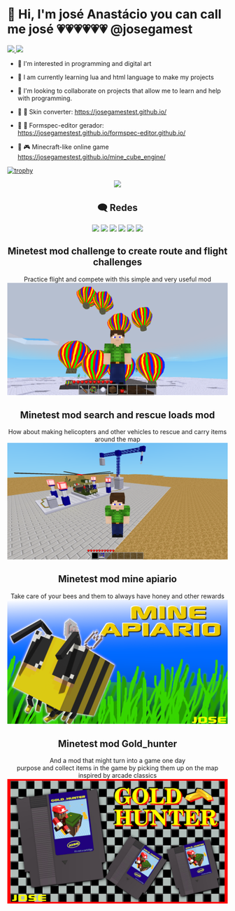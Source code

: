 <!DOCTYPE html>

<html>
<h1> 👋 Hi, I'm josé Anastácio you can call me josé 💗💗💗💗💗💗 @josegamest
</h1>
<div>
<a href="https://github.com/josegamestest/github-readme-stats">
<img height="180em" src="https://github-readme-stats.vercel.app/api?username=josegamestest&show_icons=true&theme=dracula&include_all_commits=true&count_private=true"/>
<img height="180em" src="https://github-readme-stats.vercel.app/api/top-langs/?username=josegamestest&layout=compact&langs_count=7&theme=dracula"/>
</a>
</div></div></html> 
 
- 👀 I'm interested in programming and digital art<br>
- 🌱 I am currently learning lua and html language to make my projects<br>
- 💞️ I'm looking to collaborate on projects that allow me to learn and help with programming.<br>

- :wrench: 💾 Skin converter: https://josegamestest.github.io/
- :wrench: 💾 Formspec-editor gerador: https://josegamestest.github.io/formspec-editor.github.io/
- :wrench: 🎮 Minecraft-like online game https://josegamestest.github.io/mine_cube_engine/

[![trophy](https://github-profile-trophy.vercel.app/?username=josegamestest&theme=dark_lover)](https://github.com/josegamestest/github-profile-trophy)

<html><div align="center"><div>
<img style="align=center;" src="https://github.com/josegamestest/josegamestest/blob/main/josegamestest%20banner.jpg?raw=true" target="_blank">

 <h2></n>🗨 Redes</h2>
<a href="https://www.youtube.com/c/josegamestest" target="_blank"><img src="https://img.shields.io/badge/YouTube-FF0000?style=for-the-badge&logo=youtube&logoColor=white" target="_blank"></a>
<a href="https://www.instagram.com/josegamestest/" target="_blank"><img src="https://img.shields.io/badge/-Instagram-%23E4405F?style=for-the-badge&logo=instagram&logoColor=white" target="_blank"></a>
<a href="https://discord.gg/ReRktdupBE" target="_blank"><img src="https://img.shields.io/badge/Discord-7289DA?style=for-the-badge&logo=discord&logoColor=white" target="_blank"></a>
<a href="https://www.josegamestest.com.br" target="_blank"><img src="https://img.shields.io/badge/Blogger-FF5722?style=for-the-badge&logo=blogger&logoColor=white"  target="_blank"></a>
<a href="https://twitter.com/josegamestest" target="_blank"><img src="https://img.shields.io/badge/Twitter-1DA1F2?style=for-the-badge&logo=twitter&logoColor=white"  target="_blank"></a>
 <a href="https://t.me/josegamestest" target="_blank"><img src="https://img.shields.io/badge/Telegram-2CA5E0?style=for-the-badge&logo=telegram&logoColor=white"  target="_blank"></a>
</div>
 
<div>
<h2> Minetest mod challenge to create route and flight challenges </h2>
Practice flight and compete with this simple and very useful mod</br>
<a href="https://github.com/josegamestest/challenge" target="_blank"><img style="width:630px;align=center;" src="https://github.com/josegamestest/challenge/blob/main/screenshot.png?raw=true" target="_blank"></a>
</div>
 
<div>
<h2> Minetest mod search and rescue loads mod</h2>
How about making helicopters and other vehicles to rescue and carry items around the map</br>
<a href="https://github.com/josegamestest/searchandrescue" target="_blank"><img style="width:630px;align=center;" src="https://github.com/josegamestest/searchandrescue/raw/main/screenshot.png?raw=true" target="_blank"></a>
</div>

<div>
<h2> Minetest mod mine apiario</h2>
Take care of your bees and them to always have honey and other rewards</br>
<a href="https://github.com/josegamestest/mine_apiario" target="_blank"><img style="width:630px;align=center;" src="https://github.com/josegamestest/mine_apiario/raw/main/screenshot.png?raw=true" target="_blank"></a>
</div>

<div>
<h2> Minetest mod Gold_hunter</h2>
And a mod that might turn into a game one day</br>
purpose and collect items in the game by picking them up on the map inspired by arcade classics</br>
<a href="https://github.com/josegamestest/gold_hunter" target="_blank"><img style="width:630px;align=center;" src="https://github.com/josegamestest/gold_hunter/blob/main/goldhunter.jpg?raw=true?;" target="_blank"></a>
</div>

</div></html>
